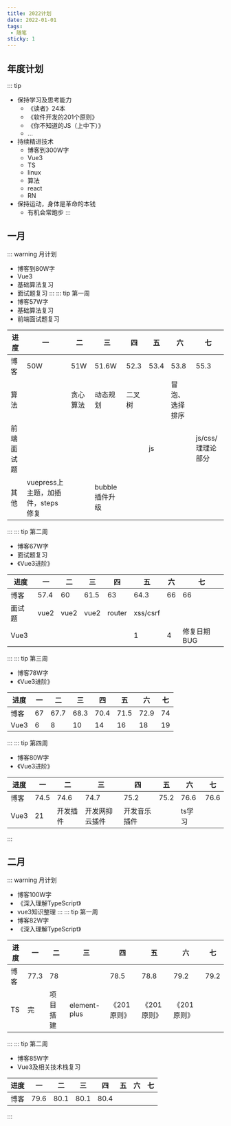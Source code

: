 ```yaml
---
title: 2022计划
date: 2022-01-01
tags:
 - 随笔
sticky: 1
---
```

<wangyiyun src="//music.163.com/outchain/player?type=2&id=1300595161&auto=0&height=66" />

## 年度计划
::: tip
* 保持学习及思考能力
    * 《读者》24本
    * 《软件开发的201个原则》
    * 《你不知道的JS（上中下）》
    * ...
* 持续精进技术
    * 博客到300W字
    * Vue3
    * TS
    * linux
    * 算法
    * react
    * RN
* 保持运动，身体是革命的本钱
    * 有机会常跑步
:::
## 一月
::: warning 月计划
* 博客到80W字
* Vue3
* 基础算法复习
* 面试题复习
:::
::: tip 第一周
* 博客57W字
* 基础算法复习
* 前端面试题复习

|进度|一|二|三|四|五|六|七|
|---|---|---|---|---|---|---|---|
|博客|50W|51W|51.6W|52.3|53.4|53.8|55.3|
|算法||贪心算法|动态规划|二叉树||冒泡、选择排序||
|前端面试题|||||js||js/css/理理论部分|
|其他|vuepress上主题，加插件，steps修复||bubble插件升级||||
:::
::: tip 第二周
* 博客67W字
* 面试题复习
* 《Vue3进阶》

|进度|一|二|三|四|五|六|七|
|---|---|---|---|---|---|---|---|
|博客|57.4|60|61.5|63|64.3|66|66||66|
|面试题|vue2|vue2|vue2|router|xss/csrf||
|Vue3|||||1|4|修复日期BUG|
:::
::: tip 第三周
* 博客78W字
* 《Vue3进阶》

|进度|一|二|三|四|五|六|七|
|---|---|---|---|---|---|---|---|
|博客|67|67.7|68.3|70.4|71.5|72.9|74|
|Vue3|6|8|10|14|16|18|19|
:::
::: tip 第四周
* 博客80W字
* 《Vue3进阶》

|进度|一|二|三|四|五|六|七|
|---|---|---|---|---|---|---|---|
|博客|74.5|74.6|74.7|75.2|75.2|76.6|76.6|
|Vue3|21|开发插件|开发网抑云插件|开发音乐插件||ts学习|
:::
## 二月
::: warning 月计划
* 博客100W字
* 《深入理解TypeScript》
* vue3知识整理
:::
::: tip 第一周
* 博客82W字
* 《深入理解TypeScript》

|进度|一|二|三|四|五|六|七|
|---|---|---|---|---|---|---|---|
|博客|77.3|78||78.5|78.8|79.2|79.2|
|TS|完|项目搭建|element-plus|《201原则》|《201原则》|《201原则》||
:::
::: tip 第二周
* 博客85W字
* Vue3及相关技术栈复习

|进度|一|二|三|四|五|六|七|
|---|---|---|---|---|---|---|---|
|博客|79.6|80.1|80.1| 80.4|
:::